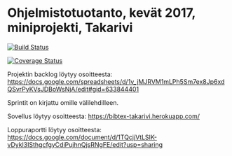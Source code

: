 # Ohjelmistotuotanto, kevät 2017, miniprojekti, Takarivi

[![Build Status](https://travis-ci.org/nullkaaryle/ohtu-miniprojekti-takarivi.svg?branch=master)](https://travis-ci.org/nullkaaryle/ohtu-miniprojekti-takarivi)


[![Coverage Status](http://coveralls.io/repos/github/nullkaaryle/ohtu-miniprojekti-takarivi/badge.svg?branch=master)](https://coveralls.io/github/nullkaaryle/ohtu-miniprojekti-takarivi?branch=master)

Projektin backlog löytyy osoitteesta: https://docs.google.com/spreadsheets/d/1v_jMJRVM1mLPh5Sm7ex8Jp6xdQSvrPyKVsJDBoWsNjA/edit#gid=633844401
 
Sprintit on kirjattu omille välilehdilleen.

Sovellus löytyy osoitteesta: https://bibtex-takarivi.herokuapp.com/

Loppuraportti löytyy osoitteesta: https://docs.google.com/document/d/1TQcjjVtLSIK-vDykl3ISthgcfgyCdiPujhnQjsRNgFE/edit?usp=sharing
